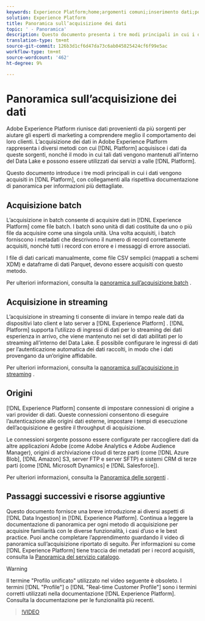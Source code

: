 ```yaml
---
keywords: Experience Platform;home;argomenti comuni;inserimento dati;posizione dati;posizione dati;gestione dati;gestione dati;gestione dati;linea;linea;linea;batch;batch;dati acquisiti
solution: Experience Platform
title: Panoramica sull’acquisizione dei dati
topic: ' - Panoramica'
description: Questo documento presenta i tre modi principali in cui i dati vengono acquisiti in Platform, con collegamenti alla rispettiva documentazione di panoramica per informazioni più dettagliate.
translation-type: tm+mt
source-git-commit: 126b3d1cf6d47da73c6ab045825424cf6f99e5ac
workflow-type: tm+mt
source-wordcount: '462'
ht-degree: 9%

---
```



# Panoramica sull’acquisizione dei dati

Adobe Experience Platform riunisce dati provenienti da più sorgenti per aiutare gli esperti di marketing a comprendere meglio il comportamento dei loro clienti. L’acquisizione dei dati in Adobe Experience Platform rappresenta i diversi metodi con cui [!DNL Platform] acquisisce i dati da queste sorgenti, nonché il modo in cui tali dati vengono mantenuti all’interno del Data Lake e possono essere utilizzati dai servizi a valle [!DNL Platform].

Questo documento introduce i tre modi principali in cui i dati vengono acquisiti in [!DNL Platform], con collegamenti alla rispettiva documentazione di panoramica per informazioni più dettagliate.

## Acquisizione batch

L’acquisizione in batch consente di acquisire dati in [!DNL Experience Platform] come file batch. I batch sono unità di dati costituite da uno o più file da acquisire come una singola unità. Una volta acquisiti, i batch forniscono i metadati che descrivono il numero di record correttamente acquisiti, nonché tutti i record con errore e i messaggi di errore associati.

I file di dati caricati manualmente, come file CSV semplici (mappati a schemi XDM) e dataframe di dati Parquet, devono essere acquisiti con questo metodo.

Per ulteriori informazioni, consulta la [panoramica sull’acquisizione batch](./batch-ingestion/overview.md) .

## Acquisizione in streaming

L’acquisizione in streaming ti consente di inviare in tempo reale dati da dispositivi lato client e lato server a [!DNL Experience Platform] . [!DNL Platform] supporta l’utilizzo di ingressi di dati per lo streaming dei dati esperienza in arrivo, che viene mantenuto nei set di dati abilitati per lo streaming all’interno del Data Lake. È possibile configurare le ingressi di dati per l’autenticazione automatica dei dati raccolti, in modo che i dati provengano da un’origine affidabile.

Per ulteriori informazioni, consulta la [panoramica sull’acquisizione in streaming](./streaming-ingestion/overview.md) .

## Origini

[!DNL Experience Platform] consente di impostare connessioni di origine a vari provider di dati. Queste connessioni consentono di eseguire l’autenticazione alle origini dati esterne, impostare i tempi di esecuzione dell’acquisizione e gestire il throughput di acquisizione.

Le connessioni sorgente possono essere configurate per raccogliere dati da altre applicazioni Adobe (come Adobe Analytics e Adobe Audience Manager), origini di archiviazione cloud di terze parti (come [!DNL Azure Blob], [!DNL Amazon] S3, server FTP e server SFTP) e sistemi CRM di terze parti (come [!DNL Microsoft Dynamics] e [!DNL Salesforce]).

Per ulteriori informazioni, consulta la [Panoramica delle sorgenti](../sources/home.md) .

## Passaggi successivi e risorse aggiuntive

Questo documento fornisce una breve introduzione ai diversi aspetti di [!DNL Data Ingestion] in [!DNL Experience Platform]. Continua a leggere la documentazione di panoramica per ogni metodo di acquisizione per acquisire familiarità con le diverse funzionalità, i casi d’uso e le best practice. Puoi anche completare l’apprendimento guardando il video di panoramica sull’acquisizione riportato di seguito. Per informazioni su come [!DNL Experience Platform] tiene traccia dei metadati per i record acquisiti, consulta la [Panoramica del servizio catalogo](../catalog/home.md).

>[!WARNING]
>
>Il termine &quot;Profilo unificato&quot; utilizzato nel video seguente è obsoleto. I termini [!DNL "Profile"] o [!DNL "Real-time Customer Profile"] sono i termini corretti utilizzati nella documentazione [!DNL Experience Platform]. Consulta la documentazione per le funzionalità più recenti.

>[!VIDEO](https://video.tv.adobe.com/v/27106?quality=12&learn=on)